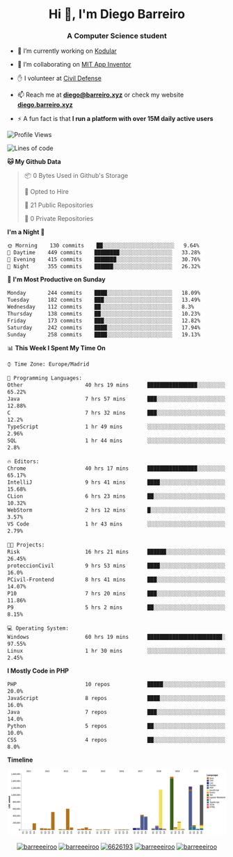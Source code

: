 <h1 align="center">Hi 👋, I'm Diego Barreiro</h1>
<h3 align="center">A Computer Science student</h3>

- 🔭 I’m currently working on [Kodular](https://www.kodular.io)

- 👯 I’m collaborating on [MIT App Inventor](https://github.com/mit-cml/appinventor-sources)

- ✋ I volunteer at [Civil Defense](https://proteccioncivil.sdc.gal)

- 📫 Reach me at **diego@barreiro.xyz** or check my website **[diego.barreiro.xyz](https://diego.barreiro.xyz)**

- ⚡ A fun fact is that **I run a platform with over 15M daily active users**

<!--START_SECTION:waka-->
![Profile Views](http://img.shields.io/badge/Profile%20Views-10-blue)

![Lines of code](https://img.shields.io/badge/From%20Hello%20World%20I%27ve%20Written-25.9%20million%20lines%20of%20code-blue)

**🐱 My Github Data** 

> 📦 0 Bytes Used in Github's Storage 
 > 
> 💼 Opted to Hire
 > 
> 📜 21 Public Repositories 
 > 
> 🔑 0 Private Repositories  
 > 
**I'm a Night 🦉** 

```text
🌞 Morning    130 commits    ██░░░░░░░░░░░░░░░░░░░░░░░   9.64% 
🌆 Daytime    449 commits    ████████░░░░░░░░░░░░░░░░░   33.28% 
🌃 Evening    415 commits    ███████░░░░░░░░░░░░░░░░░░   30.76% 
🌙 Night      355 commits    ██████░░░░░░░░░░░░░░░░░░░   26.32%

```
📅 **I'm Most Productive on Sunday** 

```text
Monday       244 commits    ████░░░░░░░░░░░░░░░░░░░░░   18.09% 
Tuesday      182 commits    ███░░░░░░░░░░░░░░░░░░░░░░   13.49% 
Wednesday    112 commits    ██░░░░░░░░░░░░░░░░░░░░░░░   8.3% 
Thursday     138 commits    ██░░░░░░░░░░░░░░░░░░░░░░░   10.23% 
Friday       173 commits    ███░░░░░░░░░░░░░░░░░░░░░░   12.82% 
Saturday     242 commits    ████░░░░░░░░░░░░░░░░░░░░░   17.94% 
Sunday       258 commits    ████░░░░░░░░░░░░░░░░░░░░░   19.13%

```


📊 **This Week I Spent My Time On** 

```text
⌚︎ Time Zone: Europe/Madrid

💬 Programming Languages: 
Other                    40 hrs 19 mins      ████████████████░░░░░░░░░   65.22% 
Java                     7 hrs 57 mins       ███░░░░░░░░░░░░░░░░░░░░░░   12.88% 
C                        7 hrs 32 mins       ███░░░░░░░░░░░░░░░░░░░░░░   12.2% 
TypeScript               1 hr 49 mins        ░░░░░░░░░░░░░░░░░░░░░░░░░   2.96% 
SQL                      1 hr 44 mins        ░░░░░░░░░░░░░░░░░░░░░░░░░   2.8%

🔥 Editors: 
Chrome                   40 hrs 17 mins      ████████████████░░░░░░░░░   65.17% 
IntelliJ                 9 hrs 41 mins       ████░░░░░░░░░░░░░░░░░░░░░   15.68% 
CLion                    6 hrs 23 mins       ██░░░░░░░░░░░░░░░░░░░░░░░   10.32% 
WebStorm                 2 hrs 12 mins       █░░░░░░░░░░░░░░░░░░░░░░░░   3.57% 
VS Code                  1 hr 43 mins        ░░░░░░░░░░░░░░░░░░░░░░░░░   2.79%

🐱‍💻 Projects: 
Risk                     16 hrs 21 mins      ██████░░░░░░░░░░░░░░░░░░░   26.45% 
proteccionCivil          9 hrs 53 mins       ████░░░░░░░░░░░░░░░░░░░░░   16.0% 
PCivil-Frontend          8 hrs 41 mins       ███░░░░░░░░░░░░░░░░░░░░░░   14.07% 
P10                      7 hrs 20 mins       ███░░░░░░░░░░░░░░░░░░░░░░   11.86% 
P9                       5 hrs 2 mins        ██░░░░░░░░░░░░░░░░░░░░░░░   8.15%

💻 Operating System: 
Windows                  60 hrs 19 mins      ████████████████████████░   97.55% 
Linux                    1 hr 30 mins        ░░░░░░░░░░░░░░░░░░░░░░░░░   2.45%

```

**I Mostly Code in PHP** 

```text
PHP                      10 repos            █████░░░░░░░░░░░░░░░░░░░░   20.0% 
JavaScript               8 repos             ████░░░░░░░░░░░░░░░░░░░░░   16.0% 
Java                     7 repos             ███░░░░░░░░░░░░░░░░░░░░░░   14.0% 
Python                   5 repos             ██░░░░░░░░░░░░░░░░░░░░░░░   10.0% 
CSS                      4 repos             ██░░░░░░░░░░░░░░░░░░░░░░░   8.0%

```


**Timeline**

![Chart not found](https://raw.githubusercontent.com/barreeeiroo/barreeeiroo/master/charts/bar_graph.png) 


<!--END_SECTION:waka-->

<p align="center">
<a href="https://twitter.com/barreeeiroo" target="blank"><img align="center" src="https://cdn.jsdelivr.net/npm/simple-icons@3.0.1/icons/twitter.svg" alt="barreeeiroo" height="20" width="20" /></a>
<a href="https://linkedin.com/in/barreeeiroo" target="blank"><img align="center" src="https://cdn.jsdelivr.net/npm/simple-icons@3.0.1/icons/linkedin.svg" alt="barreeeiroo" height="20" width="20" /></a>
<a href="https://stackoverflow.com/users/6626193" target="blank"><img align="center" src="https://cdn.jsdelivr.net/npm/simple-icons@3.0.1/icons/stackoverflow.svg" alt="6626193" height="20" width="20" /></a>
<a href="https://fb.com/barreeeiroo" target="blank"><img align="center" src="https://cdn.jsdelivr.net/npm/simple-icons@3.0.1/icons/facebook.svg" alt="barreeeiroo" height="20" width="20" /></a>
<a href="https://instagram.com/barreeeiroo" target="blank"><img align="center" src="https://cdn.jsdelivr.net/npm/simple-icons@3.0.1/icons/instagram.svg" alt="barreeeiroo" height="20" width="20" /></a>
</p>
